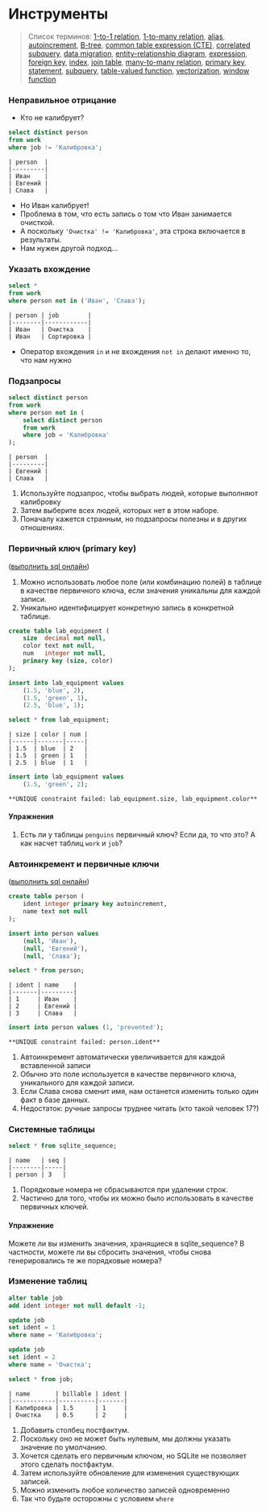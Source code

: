 # Инструменты

> Список терминов: [1-to-1 relation](glossary.md#отношение-один-к-одному-1-to-1-relation), [1-to-many relation](glossary.md#отношение-один-ко-многим-1-to-many-relation), [alias](glossary.md#псевдоним-alias), [autoincrement](glossary.md#автоинкремент-autoincrement), [B-tree](glossary.md#бинарное-дерево-b-tree), [common table expression (CTE)](glossary.md#общее-табличное-выражение-common-table-expression-cte), [correlated subquery](glossary.md#коррелированный-подзапрос-correlated-subquery), [data migration](glossary.md#мигрция-данных-data-migration), [entity-relationship diagram](glossary.md#диаграмма-сущность-связь-entity-relationship-diagram), [expression](glossary.md#выражение-expression), [foreign key](glossary.md#внешний-ключ-foreign-key), [index](glossary.md#индекс-index), [join table](glossary.md#соединение-join), [many-to-many relation](glossary.md#отношение-многие-ко-многим--many-to-many-relation), [primary key](glossary.md#первичный-ключ-primary-key), [statement](glossary.md#оператор-statement), [subquery](glossary.md#подзапрос-subquery), [table-valued function](glossary.md#табличная-функция-table-valued-function), [vectorization](glossary.md#векторизация-vectorization), [window function](glossary.md#оконная-функция-window-function)


### Неправильное отрицание

- Кто не калибрует?

```sql
select distinct person
from work
where job != 'Калибровка';
```
```
| person  |
|---------|
| Иван    |
| Евгений |
| Слава   |
```

- Но Иван калибрует!
- Проблема в том, что есть запись о том что Иван занимается очисткой.
- А поскольку `'Очистка' != 'Калибровка'`, эта строка включается в результаты.
- Нам нужен другой подход…

### Указать вхождение

```sql
select *
from work
where person not in ('Иван', 'Слава');
```
```
| person | job        |
|--------|------------|
| Иван   | Очистка    |
| Иван   | Сортировка |
```

- Оператор вхождения `in` и не вхождения `not in` делают именно то, что нам нужно

### Подзапросы

```sql
select distinct person
from work
where person not in (
    select distinct person
    from work
    where job = 'Калибровка'
);
```
```
| person  |
|---------|
| Евгений |
| Слава   |
```

1. Используйте подзапрос, чтобы выбрать людей, которые выполняют калибровку
2. Затем выберите всех людей, которых нет в этом наборе.
3. Поначалу кажется странным, но подзапросы полезны и в других отношениях.

### Первичный ключ (primary key)

([выполнить sql онлайн](https://sqlize.online/sql/sqlite3_data/fdc77f8d8b8c45b4275a88250491f395/))

1. Можно использовать любое поле (или комбинацию полей) в таблице в качестве первичного ключа, если значения уникальны для каждой записи.
2. Уникально идентифицирует конкретную запись в конкретной таблице.

```sql
create table lab_equipment (
    size  decimal not null,
    color text not null,
    num   integer not null,
    primary key (size, color)
);

insert into lab_equipment values
    (1.5, 'blue', 2),
    (1.5, 'green', 1),
    (2.5, 'blue', 1);

select * from lab_equipment;
```
```
| size | color | num |
|------|-------|-----|
| 1.5  | blue  | 2   |
| 1.5  | green | 1   |
| 2.5  | blue  | 1   |
```
```sql
insert into lab_equipment values
    (1.5, 'green', 2);
```

```
**UNIQUE constraint failed: lab_equipment.size, lab_equipment.color**
```

#### Упражнения

1. Есть ли у таблицы `penguins` первичный ключ? Если да, то что это? А как насчет таблиц `work` и `job`?


### Автоинкремент и первичные ключи

([выполнить sql онлайн](https://sqlize.online/sql/sqlite3_data/44784ebcf722e3a8de6c89f58db7a88a/))

```sql
create table person (
    ident integer primary key autoincrement,
    name text not null
);

insert into person values
    (null, 'Иван'),
    (null, 'Евгений'),
    (null, 'Слава');

select * from person;
```
```
| ident | name    |
|-------|---------|
| 1     | Иван    |
| 2     | Евгений |
| 3     | Слава   |
```
```sql
insert into person values (1, 'prevented');
```
```
**UNIQUE constraint failed: person.ident**
```
1. Автоинкремент автоматически увеличивается для каждой вставленной записи
2. Обычно это поле используется в качестве первичного ключа, уникального для каждой записи.
3. Если Слава снова сменит имя, нам останется изменить только один факт в базе данных.
4. Недостаток: ручные запросы труднее читать (кто такой человек 17?)

### Системные таблицы

```sql
select * from sqlite_sequence;
```
```
| name   | seq |
|--------|-----|
| person | 3   |
```

1. Порядковые номера не сбрасываются при удалении строк.
2. Частично для того, чтобы их можно было использовать в качестве первичных ключей.

#### Упражнение

Можете ли вы изменить значения, хранящиеся в sqlite_sequence? В частности, можете ли вы сбросить значения, чтобы снова генерировались те же порядковые номера?

### Изменение таблиц

```sql
alter table job
add ident integer not null default -1;

update job
set ident = 1
where name = 'Калибровка';

update job
set ident = 2
where name = 'Очистка';

select * from job;
```
```
| name       | billable | ident |
|------------|----------|-------|
| Калибровка | 1.5      | 1     |
| Очистка    | 0.5      | 2     |
```

1. Добавить столбец постфактум.
2. Поскольку оно не может быть нулевым, мы должны указать значение по умолчанию.
3. Хочется сделать его первичным ключом, но SQLite не позволяет этого сделать постфактум.
4. Затем используйте обновление для изменения существующих записей.
5. Можно изменить любое количество записей одновременно
6. Так что будьте осторожны с условием `where`

